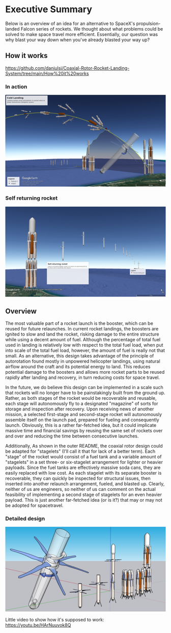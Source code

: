 # Executive Summary

Below is an overview of an idea for an alternative to SpaceX's propulsion-landed Falcon series of rockets. We thought about what problems could be solved to make space travel more efficient. Essentially, our question was why blast your way down when you've already blasted your way up? 

## How it works
https://github.com/danjulsj/Coaxial-Rotor-Rocket-Landing-System/tree/main/How%20it%20works

### In action
<img src="https://github.com/danjulsj/rotor-image-stuff/blob/main/hires_coldlanding2.jpg"/>

### Self returning rocket
<img src="https://github.com/danjulsj/rotor-image-stuff/blob/main/mobile.jpg"/>


## Overview
The most valuable part of a rocket launch is the booster, which can be reused for future relaunches. In current rocket landings, the boosters are ignited to slow and land the rocket, risking damage to the entire structure while using a decent amount of fuel. Although the percentage of total fuel used in landing is relatively low with respect to the total fuel load, when put into scale of the total fuel load, however, the amount of fuel is really not that small. As an alternative, this design takes advantage of the principle of autorotation found mostly in unpowered helicopter landings, using natural airflow around the craft and its potential energy to land. This reduces potential damage to the boosters and allows more rocket parts to be reused rapidly after landing and recovery, in turn reducing costs for space travel.

In the future, we do believe this design can be implemented in a scale such that rockets will no longer have to be painstakingly built from the ground up. Rather, as both stages of the rocket would be recoverable and reusable, each stage will autonomously fly to a designated "magazine" of sorts for storage and inspection after recovery. Upon receiving news of another mission, a selected first-stage and second-stage rocket will autonomously assemble itself on the launch pad, prepared for fueling and consequently launch. Obviously, this is a rather far-fetched idea, but it could implicate massive time and financial savings by reusing the same set of rockets over and over and reducing the time between consecutive launches.

Additionally, As shown in the outer README, the coaxial rotor design could be adapted for "stagelets" (I'll call it that for lack of a better term). Each "stage" of the rocket would consist of a fuel tank and a variable amount of "stagelets" in a set three- or six-stagelet arrangement for lighter or heavier payloads. Since the fuel tanks are effectively massive soda cans, they are easily replaced with low cost. As each stagelet with its separate booster is recoverable, they can quickly be inspected for structural issues, then inserted into another relaunch arrangement, fueled, and blasted up. Clearly, neither of us are engineers, so neither of us can comment on the actual feasibility of implementing a second stage of stagelets for an even heavier payload. This is just another far-fetched idea (or is it?) that may or may not be adopted for spacetravel.



### Detailed design
<img src="https://github.com/danjulsj/rotor-image-stuff/blob/main/Capture18.PNG"/>





Little video to show how it's supposed to work:
https://youtu.be/HArNuuvok8Q
